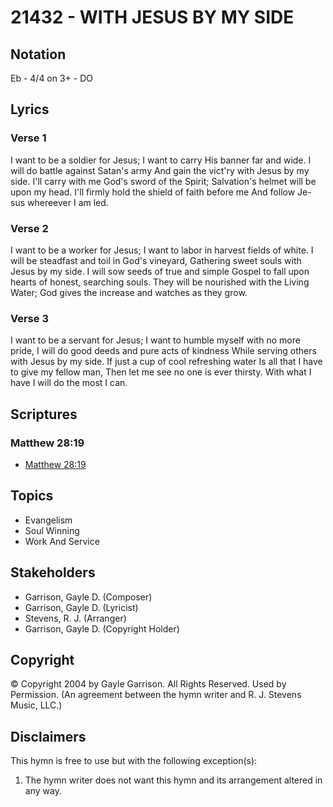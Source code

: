 # 21432 - WITH JESUS BY MY SIDE

## Notation

Eb - 4/4 on 3+ - DO

## Lyrics

### Verse 1

I want to be a soldier for Jesus; I want to carry His banner far and wide. I will do battle against Satan's army And gain the vict'ry with Jesus by my side. I'll carry with me God's sword of the Spirit; Salvation's helmet will be upon my head. I'll firmly hold the shield of faith before me And follow Je-sus whereever I am led.

### Verse 2

I want to be a worker for Jesus; I want to labor in harvest fields of white. I will be steadfast and toil in God's vineyard, Gathering sweet souls with Jesus by my side. I will sow seeds of true and simple Gospel to fall upon hearts of honest, searching souls. They will be nourished with the Living Water; God gives the increase and watches as they grow.

### Verse 3

I want to be a servant for Jesus; I want to humble myself with no more pride, I will do good deeds and pure acts of kindness While serving others with Jesus by my side. If just a cup of cool refreshing water Is all that I have to give my fellow man, Then let me see no one is ever thirsty. With what I have I will do the most I can.


## Scriptures

### Matthew 28:19

- [Matthew 28:19](https://www.biblegateway.com/passage/?search=Matthew%2028%3A19)


## Topics

- Evangelism
- Soul Winning
- Work And Service

## Stakeholders

- Garrison, Gayle D. (Composer)
- Garrison, Gayle D. (Lyricist)
- Stevens, R. J. (Arranger)
- Garrison, Gayle D. (Copyright Holder)

## Copyright

© Copyright 2004 by Gayle Garrison.  All Rights Reserved. Used by Permission.
(An agreement between the hymn writer and R. J. Stevens Music, LLC.)

## Disclaimers

This hymn is free to use but with the following exception(s):
1. The hymn writer does not want this hymn and its arrangement altered in any way.

